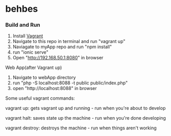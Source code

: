 # behbes

### Build and Run
1. Install [Vagrant](https://www.vagrantup.com)
2. Navigate to this repo in terminal and run "vagrant up"
3. Naviagate to myApp repo and run "npm install"
5. run "ionic serve"
6. Open "http://192.168.50.1:8080" in browser

Web App(after Vagrant up)
1. Navigate to webApp directory
2. run "php -S localhost:8088 -t public public/index.php"
3. open "http://localhost:8088" in browser

Some useful vagrant commands:

vagrant up: gets vagrant up and running - run when you're about to develop

vagrant halt: saves state up the machine - run when you're done developing

vagrant destroy: destroys the machine - run when things aren't working

